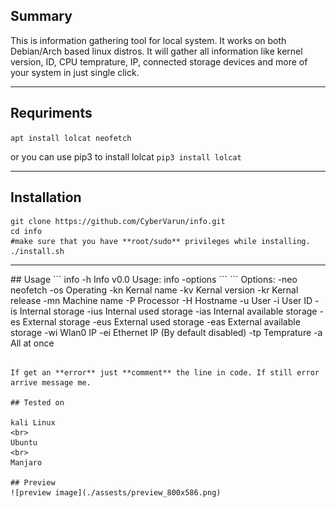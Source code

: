 ## Summary
This is information gathering tool for local system. It works on both Debian/Arch based linux distros. It will gather all information like kernel version, ID, CPU temprature, IP, connected storage devices and more of your system in just single click.
<hr></hr>

## Requriments
` apt install lolcat neofetch `

or you can use pip3 to install lolcat
` pip3 install lolcat `

<hr></hr>

## Installation
```
git clone https://github.com/CyberVarun/info.git
cd info
#make sure that you have **root/sudo** privileges while installing. 
./install.sh
```
<hr>
## Usage
```
info -h
Info v0.0
Usage: info -options
```
```
Options:
-neo    neofetch
-os     Operating
-kn     Kernal name
-kv     Kernal version
-kr     Kernal release
-mn     Machine name
-P      Processor
-H      Hostname
-u      User
-i      User ID
-is     Internal storage
-ius    Internal used storage
-ias    Internal available storage
-es     External storage
-eus    External used storage
-eas    External available storage
-wi     Wlan0 IP
-ei     Ethernet IP (By default disabled)
-tp     Temprature
-a      All at once

```

If get an **error** just **comment** the line in code. If still error arrive message me.

## Tested on

kali Linux
<br>
Ubuntu
<br>
Manjaro

## Preview
![preview image](./assests/preview_800x586.png)
